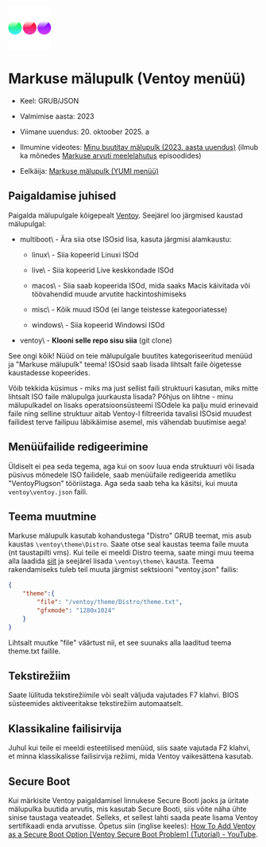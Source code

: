 ![Markuse mälupulk logo](mas_flash.png)

# Markuse mälupulk (Ventoy menüü)

* Keel: GRUB/JSON 

* Valmimise aasta: 2023

* Viimane uuendus: 20. oktoober 2025. a

* Ilmumine videotes: [Minu buutitav mälupulk (2023. aasta uuendus)](https://www.youtube.com/watch?v=2uEY5dso_ho) (ilmub ka mõnedes [Markuse arvuti meelelahutus](https://www.youtube.com/playlist?list=PL6WkVx7vhlojSbsJVSxdXE1-hRRr5DUhS) episoodides)

* Eelkäija: [Markuse mälupulk (YUMI menüü)](https://github.com/MarkusMaal/mas-yumi-menu)

## Paigaldamise juhised

Paigalda mälupulgale kõigepealt [Ventoy](https://www.ventoy.net/en/download.html). Seejärel loo järgmised kaustad mälupulgal:

* multiboot\ - Ära siia otse ISOsid lisa, kasuta järgmisi alamkaustu:
  
  * linux\ - Siia kopeerid Linuxi ISOd
  
  * live\ - Siia kopeerid Live keskkondade ISOd
  
  * macos\ - Siia saab kopeerida ISOd, mida saaks Macis käivitada või töövahendid muude arvutite hackintoshimiseks
  
  * misc\ - Kõik muud ISOd (ei lange teistesse kategooriatesse)
  
  * windows\ - Siia kopeerid Windowsi ISOd

* ventoy\ - **Klooni selle repo sisu siia** (git clone)

See ongi kõik! Nüüd on teie mälupulgale buutites kategoriseeritud menüüd ja "Markuse mälupulk" teema! ISOsid saab lisada lihtsalt faile õigetesse kaustadesse kopeerides.

Võib tekkida küsimus - miks ma just sellist faili struktuuri kasutan, miks mitte lihtsalt ISO faile mälupulga juurkausta lisada? Põhjus on lihtne - minu mälupulkadel on lisaks operatsioonsüsteemi ISOdele ka palju muid erinevaid faile ning selline struktuur aitab Ventoy-l filtreerida tavalisi ISOsid muudest failidest terve failipuu läbikäimise asemel, mis vähendab buutimise aega!

## Menüüfailide redigeerimine

Üldiselt ei pea seda tegema, aga kui on soov luua enda struktuuri või lisada püsivus mõnedele ISO failidele, saab menüüfaile redigeerida ametliku "VentoyPlugson" tööriistaga. Aga seda saab teha ka käsitsi, kui muuta `ventoy\ventoy.json` faili.

## Teema muutmine

Markuse mälupulk kasutab kohandustega "Distro" GRUB teemat, mis asub kaustas `\ventoy\theme\Distro`. Saate otse seal kaustas teema faile muuta (nt taustapilti vms). Kui teile ei meeldi Distro teema, saate mingi muu teema alla laadida [siit](https://www.gnome-look.org/browse?cat=109) ja seejärel lisada `\ventoy\theme\` kausta. Teema rakendamiseks tuleb teil muuta järgmist sektsiooni "ventoy.json" failis:

```json
{
    "theme":{
        "file": "/ventoy/theme/Distro/theme.txt",
        "gfxmode": "1280x1024"
    }
}
```

Lihtsalt muutke "file" väärtust nii, et see suunaks alla laaditud teema theme.txt failile.

## Tekstirežiim

Saate lülituda tekstirežiimile või sealt väljuda vajutades F7 klahvi. BIOS süsteemides aktiveeritakse tekstirežiim automaatselt.

## Klassikaline failisirvija

Juhul kui teile ei meeldi esteetilised menüüd, siis saate vajutada F2 klahvi, et minna klassikalisse failisirvija režiimi, mida Ventoy vaikesättena kasutab.

## Secure Boot

Kui märkisite Ventoy paigaldamisel linnukese Secure Booti jaoks ja üritate mälupulka buutida arvutis, mis kasutab Secure Booti, siis võite näha ühte sinise taustaga veateadet. Selleks, et sellest lahti saada peate lisama Ventoy sertifikaadi enda arvutisse. Õpetus siin (inglise keeles): [How To Add Ventoy as a Secure Boot Option [Ventoy Secure Boot Problem] (Tutorial) - YouTube](https://www.youtube.com/watch?v=Z0dNMWyIsJg&t=13).
